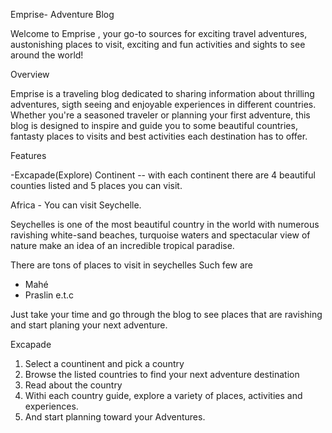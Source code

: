 Emprise- Adventure Blog

Welcome to Emprise , your go-to sources for exciting travel adventures, austonishing places to visit, exciting and fun activities and sights to see around the world!


Overview

Emprise is a traveling blog dedicated to sharing information about thrilling adventures, sigth seeing and enjoyable experiences in different countries. Whether you're a seasoned traveler or planning your first adventure, this blog is designed to inspire and guide you to some beautiful countries, fantasty places to visits and best activities each destination has to offer.


Features

-Excapade(Explore) Continent -- with each continent there are 4 beautiful counties listed and 5 places you can visit.

Africa - You can visit Seychelle.

Seychelles is one of the most beautiful country in the world with numerous ravishing white-sand beaches, turquoise waters and spectacular view of nature make an idea of an incredible tropical paradise.

There are tons of places to visit in seychelles
Such few are 
- Mahé                 
- Praslin   e.t.c

Just take your time and go through the blog to see places that are ravishing and start planing your next adventure.

Excapade

1. Select a countinent and pick a country
2. Browse the listed countries to find your next adventure destination
3. Read about the country 
4. Withi each country guide, explore a variety of places, activities and experiences.
5. And start planning toward your Adventures.


